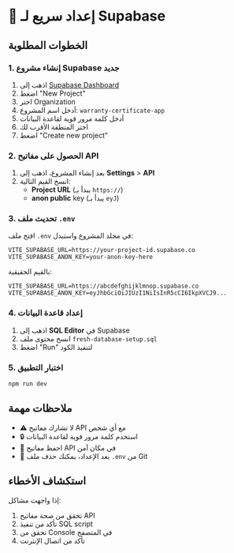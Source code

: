 # 🚀 إعداد سريع لـ Supabase

## الخطوات المطلوبة

### 1. إنشاء مشروع Supabase جديد
1. اذهب إلى [Supabase Dashboard](https://supabase.com/dashboard)
2. اضغط "New Project"
3. اختر Organization
4. أدخل اسم المشروع: `warranty-certificate-app`
5. أدخل كلمة مرور قوية لقاعدة البيانات
6. اختر المنطقة الأقرب لك
7. اضغط "Create new project"

### 2. الحصول على مفاتيح API
1. بعد إنشاء المشروع، اذهب إلى **Settings** > **API**
2. انسخ القيم التالية:
   - **Project URL** (يبدأ بـ `https://`)
   - **anon public** key (يبدأ بـ `eyJ`)

### 3. تحديث ملف `.env`
افتح ملف `.env` في مجلد المشروع واستبدل:
```env
VITE_SUPABASE_URL=https://your-project-id.supabase.co
VITE_SUPABASE_ANON_KEY=your-anon-key-here
```

بالقيم الحقيقية:
```env
VITE_SUPABASE_URL=https://abcdefghijklmnop.supabase.co
VITE_SUPABASE_ANON_KEY=eyJhbGciOiJIUzI1NiIsInR5cCI6IkpXVCJ9...
```

### 4. إعداد قاعدة البيانات
1. اذهب إلى **SQL Editor** في Supabase
2. انسخ محتوى ملف `fresh-database-setup.sql`
3. اضغط "Run" لتنفيذ الكود

### 5. اختبار التطبيق
```bash
npm run dev
```

## ملاحظات مهمة
- ⚠️ لا تشارك مفاتيح API مع أي شخص
- 🔒 استخدم كلمة مرور قوية لقاعدة البيانات
- 📝 احفظ مفاتيح API في مكان آمن
- 🚀 بعد الإعداد، يمكنك حذف ملف `.env` من Git

## استكشاف الأخطاء
إذا واجهت مشاكل:
1. تحقق من صحة مفاتيح API
2. تأكد من تنفيذ SQL script
3. تحقق من Console في المتصفح
4. تأكد من اتصال الإنترنت
